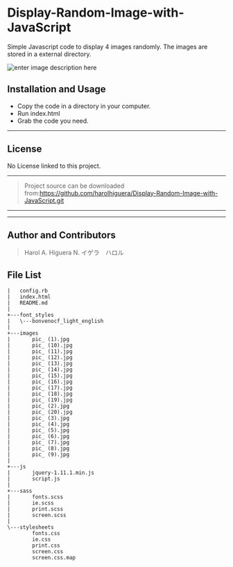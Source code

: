 # Display-Random-Image-with-JavaScript

Simple Javascript code to display 4 images randomly. The images are stored in a external directory.

![enter image description here](http://i59.tinypic.com/eqdzqf.jpg)

Installation and Usage
------------
 - Copy the code in a directory in your computer.
 - Run index.html
 - Grab the code you need.


----------


License
-------
No License linked to this project. 

----------

>Project source can be downloaded from:https://github.com/harolhiguera/Display-Random-Image-with-JavaScript.git
-------------------------------------


----------
Author and Contributors
-----------------------

> Harol A. Higuera N.  イゲラ　ハロル

File List
---------

    |   config.rb
    |   index.html
    |   README.md
    |   
    +---font_styles
    |   \---bonvenocf_light_english
    |               
    +---images
    |       pic_ (1).jpg
    |       pic_ (10).jpg
    |       pic_ (11).jpg
    |       pic_ (12).jpg
    |       pic_ (13).jpg
    |       pic_ (14).jpg
    |       pic_ (15).jpg
    |       pic_ (16).jpg
    |       pic_ (17).jpg
    |       pic_ (18).jpg
    |       pic_ (19).jpg
    |       pic_ (2).jpg
    |       pic_ (20).jpg
    |       pic_ (3).jpg
    |       pic_ (4).jpg
    |       pic_ (5).jpg
    |       pic_ (6).jpg
    |       pic_ (7).jpg
    |       pic_ (8).jpg
    |       pic_ (9).jpg
    |       
    +---js
    |       jquery-1.11.1.min.js
    |       script.js
    |       
    +---sass
    |       fonts.scss
    |       ie.scss
    |       print.scss
    |       screen.scss
    |       
    \---stylesheets
            fonts.css
            ie.css
            print.css
            screen.css
            screen.css.map

